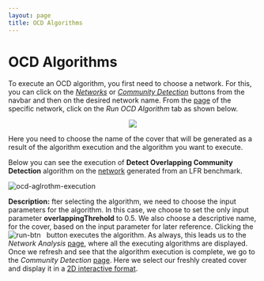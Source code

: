 ```yaml
---
layout: page
title: OCD Algorithms
---
```


# OCD Algorithms

To execute an OCD algorithm, you first need to choose a network. For this, you can click on the [_Networks_](/REST-OCD-Services/pages/tutorials/networks-covers-view#networks) or [_Community Detection_](/REST-OCD-Services/pages/tutorials/networks-covers-view#community-detection) buttons from the navbar and then on the desired network name. From the [page](/REST-OCD-Services/pages/tutorials/networks-covers-view#specific-network) of the specific network, click on the _Run OCD Algorithm_ tab as shown below.

<p align="center">
    <img  src="/REST-OCD-Services/assets/img/run_ocd_algorithm_btn.png">
</p>

Here you need to choose the name of the cover that will be generated as a result of the algorithm execution and the algorithm you want to execute. 

Below you can see the execution of __Detect Overlapping Community Detection__ algorithm on the [network](/REST-OCD-Services/pages/tutorials/benchmarks#demo) generated from an LFR benchmark.

![ocd-aglrothm-execution](/REST-OCD-Services/assets/gifs/ocd_algorithm_execution.gif "OCD Algorithm Execution")

__Description:__ fter selecting the algorithm, we need to choose the input parameters for the algorithm. In this case, we choose to set the only input parameter __overlappingThrehold__ to 0.5. We also choose a descriptive name, for the cover, based on the input parameter for later reference. Clicking the &nbsp; ![run-btn](/REST-OCD-Services/assets/img/run_btn.png "Run Button") &nbsp; button executes the algorithm. As always, this leads us to the _Network Analysis_ [page](/REST-OCD-Services/pages/tutorials/login#network-analysis-page), where all the executing algorithms are displayed. Once we refresh and see that the algorithm execution is complete, we go to the _Community Detection_ [page](/REST-OCD-Services/pages/tutorials/networks-covers-view#community-detection). Here we select our freshly created cover and display it in a [2D interactive format](/REST-OCD-Services/pages/tutorials/visualization#2d-interactive).